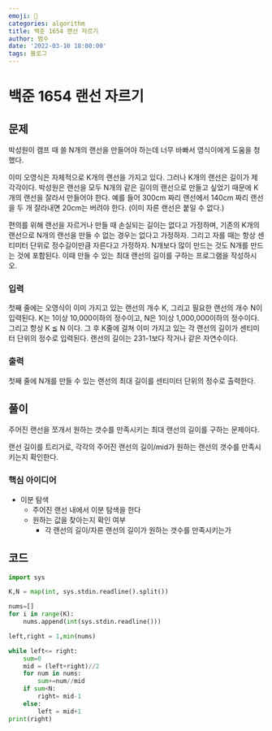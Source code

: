 ```yaml
---
emoji: 🏃
categories: algorithm
title: 백준 1654 랜선 자르기
author: 범수
date: '2022-03-10 18:00:00'
tags: 블로그
---
```

<!-- 
튜토리얼, 하우 투 가이드, 설명 ,레퍼런스 
https://documentation.divio.com/tutorials/
-->
# 백준 1654 랜선 자르기
## 문제

박성원이 캠프 때 쓸 N개의 랜선을 만들어야 하는데 너무 바빠서 영식이에게 도움을 청했다.

이미 오영식은 자체적으로 K개의 랜선을 가지고 있다. 그러나 K개의 랜선은 길이가 제각각이다. 박성원은 랜선을 모두 N개의 같은 길이의 랜선으로 만들고 싶었기 때문에 K개의 랜선을 잘라서 만들어야 한다. 예를 들어 300cm 짜리 랜선에서 140cm 짜리 랜선을 두 개 잘라내면 20cm는 버려야 한다. (이미 자른 랜선은 붙일 수 없다.)

편의를 위해 랜선을 자르거나 만들 때 손실되는 길이는 없다고 가정하며, 기존의 K개의 랜선으로 N개의 랜선을 만들 수 없는 경우는 없다고 가정하자.
 그리고 자를 때는 항상 센티미터 단위로 정수길이만큼 자른다고 가정하자. 
 N개보다 많이 만드는 것도 N개를 만드는 것에 포함된다. 
 이때 만들 수 있는 최대 랜선의 길이를 구하는 프로그램을 작성하시오.
### 입력
첫째 줄에는 오영식이 이미 가지고 있는 랜선의 개수 K, 그리고 필요한 랜선의 개수 N이 입력된다. 
K는 1이상 10,000이하의 정수이고, N은 1이상 1,000,000이하의 정수이다. 
그리고 항상 K ≦ N 이다. 그 후 K줄에 걸쳐 이미 가지고 있는 각 랜선의 길이가 센티미터 단위의 정수로 입력된다. 랜선의 길이는 231-1보다 작거나 같은 자연수이다.

### 출력
첫째 줄에 N개를 만들 수 있는 랜선의 최대 길이를 센티미터 단위의 정수로 출력한다.
## 풀이

주어진 랜선을 쪼개서 원하는 갯수를 만족시키는 최대 랜선의 길이를 구하는 문제이다.

랜선 길이를 트리거로, 각각의 주어진 랜선의 길이/mid가 원하는 랜선의 갯수를 만족시키는지 확인한다.

### 핵심 아이디어

* 이분 탐색
  * 주어진 랜선 내에서 이분 탐색을 한다
  * 원하는 값을 찾아는지 확인 여부
    * 각 랜선의 길이/자른 랜선의 길이가 원하는 갯수를 만족시키는가

## 코드

```python
import sys

K,N = map(int, sys.stdin.readline().split())

nums=[]
for i in range(K):
    nums.append(int(sys.stdin.readline()))

left,right = 1,min(nums)

while left<= right:
    sum=0
    mid = (left+right)//2
    for num in nums:
        sum+=num//mid
    if sum<N:
        right= mid-1
    else:
        left = mid+1
print(right)
```